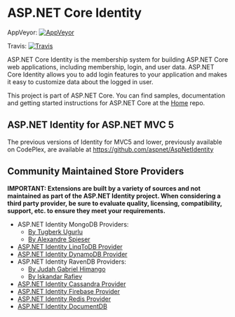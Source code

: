 ASP.NET Core Identity
===

AppVeyor: [![AppVeyor](https://ci.appveyor.com/api/projects/status/vf79kttspnblh2hx/branch/dev?svg=true)](https://ci.appveyor.com/project/aspnetci/Identity/branch/dev)

Travis:   [![Travis](https://travis-ci.org/aspnet/Identity.svg?branch=dev)](https://travis-ci.org/aspnet/Identity)

ASP.NET Core Identity is the membership system for building ASP.NET Core web applications, including membership, login, and user data. ASP.NET Core Identity allows you to add login features to your application and makes it easy to customize data about the logged in user.

This project is part of ASP.NET Core. You can find samples, documentation and getting started instructions for ASP.NET Core at the [Home](https://github.com/aspnet/home) repo.

## ASP.NET Identity for ASP.NET MVC 5

The previous versions of Identity for MVC5 and lower, previously available on CodePlex, are available at https://github.com/aspnet/AspNetIdentity

## Community Maintained Store Providers

**IMPORTANT: Extensions are built by a variety of sources and not maintained as part of the ASP.NET Identity project. When considering a third party provider, be sure to evaluate quality, licensing, compatibility, support, etc. to ensure they meet your requirements.**

* ASP.NET Identity MongoDB Providers:
  * [By Tugberk Ugurlu](https://github.com/tugberkugurlu/AspNetCore.Identity.MongoDB)
  * [By Alexandre Spieser](https://github.com/alexandre-spieser/AspNetCore.Identity.MongoDbCore) 
 * [ASP.NET Identity LinqToDB Provider](https://github.com/ili/LinqToDB.Identity) 
 * [ASP.NET Identity DynamoDB Provider](https://github.com/miltador/AspNetCore.Identity.DynamoDB)
 * ASP.NET Identity RavenDB Providers:
    * [By Judah Gabriel Himango](https://github.com/JudahGabriel/RavenDB.Identity)
    * [By Iskandar Rafiev](https://github.com/maqduni/AspNetCore.Identity.RavenDB)
 * [ASP.NET Identity Cassandra Provider](https://github.com/lkubis/AspNetCore.Identity.Cassandra)
 * [ASP.NET Identity Firebase Provider](https://github.com/aguacongas/Identity.Firebase)
 * [ASP.NET Identity Redis Provider](https://github.com/aguacongas/Identity.Redis)
 * [ASP.NET Identity DocumentDB](https://github.com/FelschR/AspNetCore.Identity.DocumentDB)
